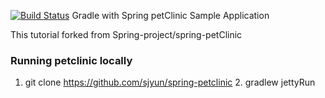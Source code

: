 [![Build Status](https://snap-ci.com/sjyun/spring-petclinic/branch/master/build_image)](https://snap-ci.com/sjyun/spring-petclinic/branch/master)
Gradle with Spring petClinic Sample Application

This tutorial forked from Spring-project/spring-petClinic

### Running petclinic locally

  1. git clone https://github.com/sjyun/spring-petclinic
	2. gradlew jettyRun
